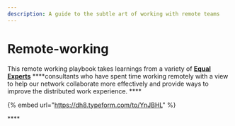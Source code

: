 ```yaml
---
description: A guide to the subtle art of working with remote teams
---
```


# Remote-working

This remote working playbook takes learnings from a variety of [**Equal Experts**](www.equalexperts.com) ****consultants who have spent time working remotely with a view to help our network collaborate more effectively and provide ways to improve the distributed work experience. ****

{% embed url="https://dh8.typeform.com/to/YnJBHL" %}

\*\*\*\*





## 

